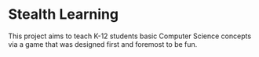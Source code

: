 # Stealth Learning

This project aims to teach K-12 students basic Computer Science concepts via a game that was designed first and foremost to be fun.
